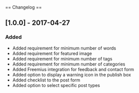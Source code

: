 == Changelog ==

## [1.0.0] - 2017-04-27

### Added

- Added requirement for minimum number of words
- Added requirement for featured image
- Added requirement for minimum number of tags
- Added requirement for minimum number of categories
- Added Freemius integration for feedback and contact form
- Added option to display a warning icon in the publish box
- Added checklist to the post form
- Added option to select specific post types
